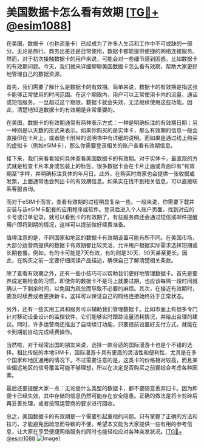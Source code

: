 # 美国数据卡怎么看有效期 [[TG💪+ @esim1088](https://t.me/s/esim1088)]

在美国，数据卡（也称流量卡）已经成为了许多人生活和工作中不可或缺的一部分。无论是旅行、商务出差还是日常使用，数据卡都能提供便捷的网络连接服务。然而，对于初次接触数据卡的用户来说，可能会对一些细节感到困惑，比如数据卡的有效期问题。今天，我们就来详细聊聊美国数据卡怎么看有效期，帮助大家更好地管理自己的数据资源。

首先，我们需要了解什么是数据卡的有效期。简单来说，数据卡的有效期是指这张卡能够正常使用的时间范围。在这个期限内，用户可以正常使用卡内的流量、通话或短信服务。一旦超过这个期限，数据卡就会失效，无法继续使用这些功能。因此，清楚地知道数据卡的有效期是非常重要的。

在美国，数据卡的有效期通常有两种表示方式：一种是明确标注的有效期日期；另一种则是以天数的形式来表示。如果你购买的是实体卡，那么有效期的信息一般会直接印在卡片上，或者随卡附带的说明书中有详细的说明。而如果是通过线上购买的虚拟卡（例如eSIM卡），那么你需要登录相关的账户查看有效期信息。

接下来，我们来看看如何具体查看美国数据卡的有效期。对于实体卡，最直观的方式就是检查卡片本身或包装上的标签。很多数据卡会在卡片正面或背面印有“有效期至”字样，并明确标注具体的年月日。此外，在购买时商家也会提供一张收据或发票，上面通常也会列出卡的有效期信息。如果实在找不到相关信息，可以直接联系客服咨询。

而对于eSIM卡而言，查看有效期的过程稍显复杂一些。一般来说，你需要下载并安装与该eSIM卡配套的应用程序或软件。登录后进入个人账户页面，找到对应的卡号或订单记录，就可以看到卡的有效期了。有些服务商还会通过短信或邮件提醒用户即将到期的情况，这样可以提前做好续费准备。

值得注意的是，不同国家和地区的数据卡有效期设置可能有所不同。在美国市场，大部分运营商提供的数据卡有效期都比较灵活，允许用户根据实际需求选择短期或长期套餐。例如，有的卡可能是7天有效，有的则是30天、90天甚至更长。因此，在购买之前一定要仔细阅读产品描述，确保自己了解清楚相关条款。

除了查看有效期之外，还有一些小技巧可以帮助我们更好地管理数据卡。首先是要养成定期检查的习惯。即使你的数据卡不是马上就要过期，也应该每隔一段时间就确认一下剩余时间，以免因为疏忽而导致不必要的麻烦。其次，在接近有效期时，要及时续费或者更换新卡。这样可以保证自己的网络连接始终处于正常状态。

另外，还有一些实用工具和服务可以辅助我们管理数据卡。比如市面上有很多专门针对移动设备设计的监控软件，它们能够实时跟踪流量消耗情况，并给出合理的建议。同时，许多运营商还推出了自动续订功能，只要提前设置好支付方式，就能在卡到期前自动完成续费操作。

当然啦，对于经常出国的朋友来说，选择一款合适的国际漫游卡也是个不错的选择。相比传统的本地SIM卡，国际漫游卡具有更高的灵活性和便利性，尤其是在多个国家和地区通用的情况下。不过需要注意的是，这类卡的价格相对较高，而且某些偏远地区的信号覆盖可能不够理想，所以在决定是否购买之前要综合考虑各种因素。

最后还要提醒大家一点：无论是什么类型的数据卡，都不要随意丢弃旧卡。因为即便卡已经失效，其中存储的信息仍然可能存在安全隐患。正确的做法是将卡剪碎后再妥善处理，或者按照运营商的要求进行回收。

总之，美国数据卡的有效期是一个需要引起重视的问题。只有掌握了正确的方法和技巧，才能避免因疏忽而导致的不便。希望本文能为大家提供一些有用的参考信息，让大家在享受便捷网络服务的同时也能轻松应对各种突发状况。[[TG💪+ @esim1088](https://t.me/s/esim1088) ![Image](https://i.postimg.cc/4NQfJmqS/Snipaste-2025-05-13-00-14-12.png)]